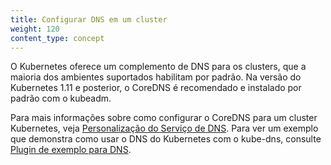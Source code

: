 ```yaml
---
title: Configurar DNS em um cluster
weight: 120
content_type: concept
---
```


<!-- overview -->
O Kubernetes oferece um complemento de DNS para os clusters, que a maioria dos ambientes suportados habilitam por padrão. Na versão do Kubernetes 1.11 e posterior, o CoreDNS é recomendado e instalado por padrão com o kubeadm.

<!-- body -->
Para mais informações sobre como configurar o CoreDNS para um cluster Kubernetes, veja [Personalização do Serviço de DNS](/docs/tasks/administer-cluster/dns-custom-nameservers/). Para ver um exemplo que demonstra como usar o DNS do Kubernetes com o kube-dns, consulte [Plugin de exemplo para DNS](https://github.com/kubernetes/examples/tree/master/staging/cluster-dns).


